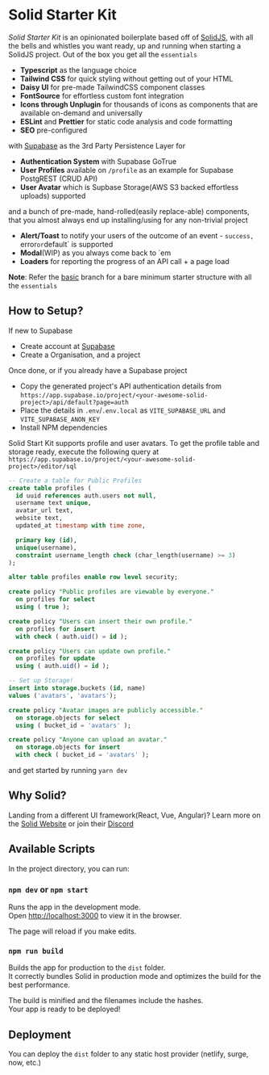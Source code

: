 # Solid Starter Kit
_Solid Starter Kit_ is an opinionated boilerplate based off of [SolidJS](https://www.solidjs.com), with all the bells and whistles you want ready, up and running when starting a SolidJS project. Out of the box you get all the `essentials`
- __Typescript__ as the language choice
- __Tailwind CSS__ for quick styling without getting out of your HTML
- __Daisy UI__ for pre-made TailwindCSS component classes
- __FontSource__ for effortless custom font integration
- __Icons through Unplugin__ for thousands of icons as components that are available on-demand and universally
- __ESLint__ and __Prettier__ for static code analysis and code formatting
- __SEO__ pre-configured

with [Supabase](https://supabase.io/) as the 3rd Party Persistence Layer for
- __Authentication System__ with Supabase GoTrue
- __User Profiles__ available on `/profile` as an example for Supabase PostgREST (CRUD API)
- __User Avatar__ which is Supbase Storage(AWS S3 backed effortless uploads) supported

and a bunch of pre-made, hand-rolled(easily replace-able) components, that you almost always end up installing/using for any non-trivial project
- __Alert/Toast__ to notify your users of the outcome of an event - `success, `error` or `default` is supported
- __Modal__(WIP) as you always come back to `em
- __Loaders__ for reporting the progress of an API call + a page load

__Note__: Refer the [basic](https://github.com/one-aalam/solid-starter-kit/tree/basic) branch for a bare minimum starter structure with all the `essentials`

## How to Setup?
If new to Supabase
- Create account at [Supabase](https://app.supabase.io/)
- Create a Organisation, and a project

Once done, or if you already have a Supabase project
- Copy the generated project's API authentication details from `https://app.supabase.io/project/<your-awesome-solid-project>/api/default?page=auth`
- Place the details in `.env`/`.env.local` as `VITE_SUPABASE_URL` and `VITE_SUPABASE_ANON_KEY`</li>
- Install NPM dependencies

Solid Start Kit supports profile and user avatars. To get the profile table and storage ready, execute the following query at `https://app.supabase.io/project/<your-awesome-solid-project>/editor/sql`

```sql
-- Create a table for Public Profiles
create table profiles (
  id uuid references auth.users not null,
  username text unique,
  avatar_url text,
  website text,
  updated_at timestamp with time zone,

  primary key (id),
  unique(username),
  constraint username_length check (char_length(username) >= 3)
);

alter table profiles enable row level security;

create policy "Public profiles are viewable by everyone."
  on profiles for select
  using ( true );

create policy "Users can insert their own profile."
  on profiles for insert
  with check ( auth.uid() = id );

create policy "Users can update own profile."
  on profiles for update
  using ( auth.uid() = id );

-- Set up Storage!
insert into storage.buckets (id, name)
values ('avatars', 'avatars');

create policy "Avatar images are publicly accessible."
  on storage.objects for select
  using ( bucket_id = 'avatars' );

create policy "Anyone can upload an avatar."
  on storage.objects for insert
  with check ( bucket_id = 'avatars' );
```

and get started by running `yarn dev`

## Why Solid?

Landing from a different UI framework(React, Vue, Angular)? Learn more on the [Solid Website](https://solidjs.com) or join their [Discord](https://discord.com/invite/solidjs)

## Available Scripts

In the project directory, you can run:

### `npm dev` or `npm start`

Runs the app in the development mode.<br>
Open [http://localhost:3000](http://localhost:3000) to view it in the browser.

The page will reload if you make edits.<br>

### `npm run build`

Builds the app for production to the `dist` folder.<br>
It correctly bundles Solid in production mode and optimizes the build for the best performance.

The build is minified and the filenames include the hashes.<br>
Your app is ready to be deployed!

## Deployment

You can deploy the `dist` folder to any static host provider (netlify, surge, now, etc.)
